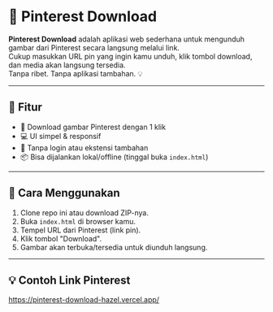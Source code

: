 # 📌 Pinterest Download

**Pinterest Download** adalah aplikasi web sederhana untuk mengunduh gambar dari Pinterest secara langsung melalui link.  
Cukup masukkan URL pin yang ingin kamu unduh, klik tombol download, dan media akan langsung tersedia.  
Tanpa ribet. Tanpa aplikasi tambahan. 💡

---

## 🎯 Fitur

- 🔗 Download gambar Pinterest dengan 1 klik
- 💻 UI simpel & responsif
- 🚫 Tanpa login atau ekstensi tambahan
- 📦 Bisa dijalankan lokal/offline (tinggal buka `index.html`)

---

## 🚀 Cara Menggunakan

1. Clone repo ini atau download ZIP-nya.
2. Buka `index.html` di browser kamu.
3. Tempel URL dari Pinterest (link pin).
4. Klik tombol "Download".
5. Gambar akan terbuka/tersedia untuk diunduh langsung.

---

## 💡 Contoh Link Pinterest
https://pinterest-download-hazel.vercel.app/

